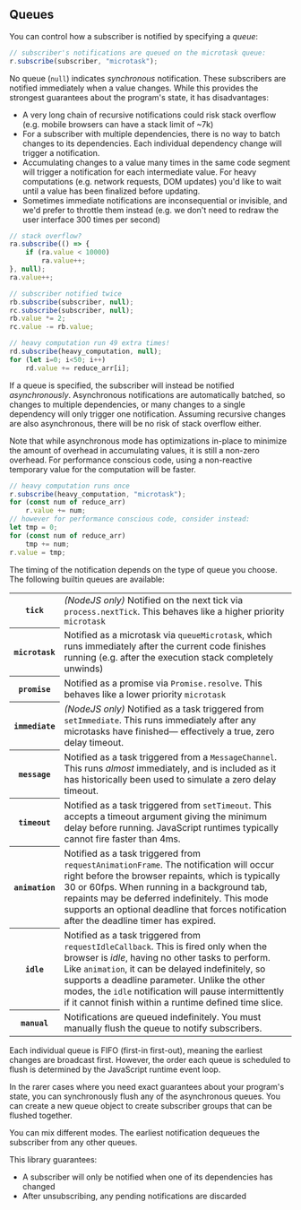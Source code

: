 ## Queues
You can control how a subscriber is notified by specifying a *queue*:
```js
// subscriber's notifications are queued on the microtask queue:
r.subscribe(subscriber, "microtask");
```
No queue (`null`) indicates *synchronous* notification. These subscribers are notified immediately
when a value changes. While this provides the strongest guarantees about the program's state, it
has disadvantages:
- A very long chain of recursive notifications could risk stack overflow (e.g. mobile browsers can
  have a stack limit of ~7k)
- For a subscriber with multiple dependencies, there is no way to batch changes to its dependencies.
  Each individual dependency change will trigger a notification.
- Accumulating changes to a value many times in the same code segment will trigger a notification
  for each intermediate value. For heavy computations (e.g. network requests, DOM updates) you'd
  like to wait until a value has been finalized before updating.
- Sometimes immediate notifications are inconsequential or invisible, and we'd prefer to throttle
  them instead (e.g. we don't need to redraw the user interface 300 times per second)

```js
// stack overflow?
ra.subscribe(() => {
	if (ra.value < 10000)
		ra.value++;
}, null);
ra.value++;

// subscriber notified twice
rb.subscribe(subscriber, null);
rc.subscribe(subscriber, null);
rb.value *= 2;
rc.value -= rb.value;

// heavy computation run 49 extra times!
rd.subscribe(heavy_computation, null);
for (let i=0; i<50; i++)
	rd.value += reduce_arr[i];
```
If a queue is specified, the subscriber will instead be notified *asynchronously*. Asynchronous
notifications are automatically batched, so changes to multiple dependencies, or many changes to
a single dependency will only trigger one notification. Assuming recursive changes are also
asynchronous, there will be no risk of stack overflow either.

Note that while asynchronous mode has optimizations in-place to minimize the amount of overhead in
accumulating values, it is still a non-zero overhead. For performance conscious code, using a
non-reactive temporary value for the computation will be faster.

```js
// heavy computation runs once
r.subscribe(heavy_computation, "microtask");
for (const num of reduce_arr)
	r.value += num;
// however for performance conscious code, consider instead:
let tmp = 0;
for (const num of reduce_arr)
	tmp += num;
r.value = tmp;
```

The timing of the notification depends on the type of queue you choose. The following builtin queues
are available:

<table>
  <tr>
    <th><code>tick</code></th>
    <td>
      <i>(NodeJS only)</i> Notified on the next tick via <code>process.nextTick</code>. This behaves
      like a higher priority <code>microtask</code>
    </td>
  </tr>
  <tr>
    <th><code>microtask</code></th>
    <td>
      Notified as a microtask via <code>queueMicrotask</code>, which runs immediately after
      the current code finishes running (e.g. after the execution stack completely unwinds)
    </td>
  </tr>
  <tr>
    <th><code>promise</code></th>
    <td>
      Notified as a promise via <code>Promise.resolve</code>. This behaves like a lower
      priority <code>microtask</code>
    </td>
  </tr>
  <tr>
    <th><code>immediate</code></th>
    <td>
      <i>(NodeJS only)</i> Notified as a task triggered from <code>setImmediate</code>. This runs
      immediately after any microtasks have finished— effectively a true, zero delay timeout.
    </td>
  </tr>
  <tr>
    <th><code>message</code></th>
    <td>
      Notified as a task triggered from a <code>MessageChannel</code>. This runs <i>almost</i> immediately,
      and is included as it has historically been used to simulate a zero delay timeout.
    </td>
  </tr>
  <tr>
    <th><code>timeout</code></th>
    <td>
      Notified as a task triggered from <code>setTimeout</code>. This accepts a timeout argument giving
      the minimum delay before running. JavaScript runtimes typically cannot fire faster than 4ms.
    </td>
  </tr>
  <tr>
    <th><code>animation</code></th>
    <td>
      Notified as a task triggered from <code>requestAnimationFrame</code>. The notification will
      occur right before the browser repaints, which is typically 30 or 60fps. When running in a
      background tab, repaints may be deferred indefinitely. This mode supports an optional deadline
      that forces notification after the deadline timer has expired.
    </td>
  </tr>
  <tr>
    <th><code>idle</code></th>
    <td>
      Notified as a task triggered from <code>requestIdleCallback</code>. This is fired only when the
      browser is <i>idle</i>, having no other tasks to perform. Like <code>animation</code>, it can be delayed
      indefinitely, so supports a deadline parameter. Unlike the other modes, the <code>idle</code> notification
      will pause intermittently if it cannot finish within a runtime defined time slice.
    </td>
  </tr>
  <tr>
    <th><code>manual</code></th>
    <td>
      Notifications are queued indefinitely. You must manually flush the queue to notify subscribers.
    </td>
  </tr>
</table>

Each individual queue is FIFO (first-in first-out), meaning the earliest changes are broadcast
first. However, the order each queue is scheduled to flush is determined by the JavaScript runtime
event loop.

In the rarer cases where you need exact guarantees about your program's state, you can synchronously
flush any of the asynchronous queues. You can create a new queue object to create subscriber groups
that can be flushed together.

You can mix different modes. The earliest notification dequeues the subscriber from any other
queues.

This library guarantees:
- A subscriber will only be notified when one of its dependencies has changed
- After unsubscribing, any pending notifications are discarded